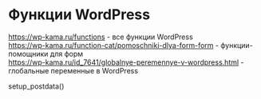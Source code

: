 # Функции WordPress
https://wp-kama.ru/functions - все функции WordPress  
https://wp-kama.ru/function-cat/pomoschniki-dlya-form-form  - функции-помощники для форм  
https://wp-kama.ru/id_7641/globalnye-peremennye-v-wordpress.html - глобальные переменные в WordPress  

setup_postdata()
